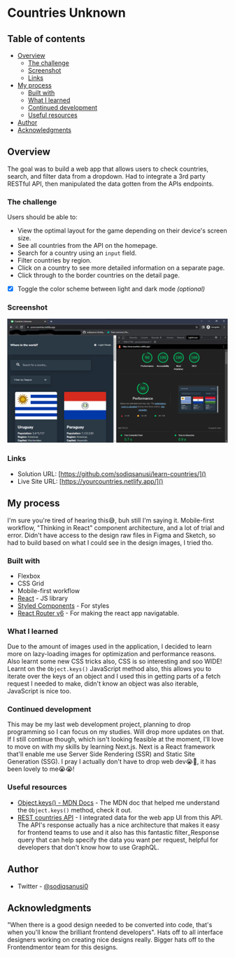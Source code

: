 # Countries Unknown

## Table of contents

- [Overview](#overview)
  - [The challenge](#the-challenge)
  - [Screenshot](#screenshot)
  - [Links](#links)
- [My process](#my-process)
  - [Built with](#built-with)
  - [What I learned](#what-i-learned)
  - [Continued development](#continued-development)
  - [Useful resources](#useful-resources)
- [Author](#author)
- [Acknowledgments](#acknowledgments)

## Overview
The goal was to build a web app that allows users to check countries, search, and filter data from a dropdown. Had to integrate a 3rd party RESTful API, then manipulated the data gotten from the APIs endpoints. 

### The challenge
Users should be able to:

- View the optimal layout for the game depending on their device's screen size.
- See all countries from the API on the homepage.
- Search for a country using an `input` field.
- Filter countries by region.
- Click on a country to see more detailed information on a separate page.
- Click through to the border countries on the detail page.
- [x] Toggle the color scheme between light and dark mode _(optional)_ 

### Screenshot
![](./screenshot.png)

### Links
- Solution URL: [https://github.com/sodiqsanusi/learn-countries/]()
- Live Site URL: [https://yourcountries.netlify.app/]()

## My process
I'm sure you're tired of hearing this😅, buh still I'm saying it. Mobile-first workflow, "Thinking in React" component architecture, and a lot of trial and error. Didn't have access to the design raw files in Figma and Sketch, so had to build based on what I could see in the design images, I tried tho.

### Built with
- Flexbox
- CSS Grid
- Mobile-first workflow
- [React](https://reactjs.org/) - JS library
- [Styled Components](https://styled-components.com/) - For styles
- [React Router v6](https://reactrouter.com/) - For making the react app navigatable.

### What I learned
Due to the amount of images used in the application, I decided to learn more on lazy-loading images for optimization and performance reasons. Also learnt some new CSS tricks also, CSS is so interesting and soo WIDE! 
Learnt on the `Object.keys()` JavaScript method also, this allows you to iterate over the keys of an object and I used this in getting parts of a fetch request I needed to make, didn't know an object was also iterable, JavaScript is nice too.

### Continued development
This may be my last web development project, planning to drop programming so I can focus on my studies. Will drop more updates on that.
If I still continue though, which isn't looking feasible at the moment, I'll love to move on with my skills by learning Next.js. Next is a React framework that'll enable me use Server Side Rendering (SSR) and Static Site Generation (SSG). I pray I actually don't have to drop web dev😭🥺, it has been lovely to me😭😭!

### Useful resources
- [Object.keys() - MDN Docs](https://developer.mozilla.org/en-US/docs/Web/JavaScript/Reference/Global_Objects/Object/keys) - The MDN doc that helped me understand the `Object.keys()` method, check it out.
- [REST countries API](https://restcountries.com/) - I integrated data for the web app UI from this API. The API's response actually has a nice architecture that makes it easy for frontend teams to use and it also has this fantastic filter_Response query that can help specify the data you want per request, helpful for developers that don't know how to use GraphQL. 

## Author
- Twitter - [@sodiqsanusi0](https://www.twitter.com/sodiqsanusi0)

## Acknowledgments
"When there is a good design needed to be converted into code, that's when you'll know the brilliant frontend developers". Hats off to all interface designers working on creating nice designs really. Bigger hats off to the Frontendmentor team for this designs.
